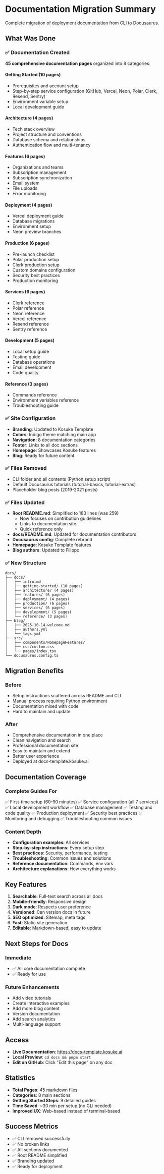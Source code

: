 # Documentation Migration Summary

Complete migration of deployment documentation from CLI to Docusaurus.

## What Was Done

### ✅ Documentation Created

**45 comprehensive documentation pages** organized into 8 categories:

#### Getting Started (10 pages)

- Prerequisites and account setup
- Step-by-step service configuration (GitHub, Vercel, Neon, Polar, Clerk, Resend, Sentry)
- Environment variable setup
- Local development guide

#### Architecture (4 pages)

- Tech stack overview
- Project structure and conventions
- Database schema and relationships
- Authentication flow and multi-tenancy

#### Features (6 pages)

- Organizations and teams
- Subscription management
- Subscription synchronization
- Email system
- File uploads
- Error monitoring

#### Deployment (4 pages)

- Vercel deployment guide
- Database migrations
- Environment setup
- Neon preview branches

#### Production (6 pages)

- Pre-launch checklist
- Polar production setup
- Clerk production setup
- Custom domains configuration
- Security best practices
- Production monitoring

#### Services (6 pages)

- Clerk reference
- Polar reference
- Neon reference
- Vercel reference
- Resend reference
- Sentry reference

#### Development (5 pages)

- Local setup guide
- Testing guide
- Database operations
- Email development
- Code quality

#### Reference (3 pages)

- Commands reference
- Environment variables reference
- Troubleshooting guide

### ✅ Site Configuration

- **Branding**: Updated to Kosuke Template
- **Colors**: Indigo theme matching main app
- **Navigation**: 8 documentation categories
- **Footer**: Links to all doc sections
- **Homepage**: Showcases Kosuke features
- **Blog**: Ready for future content

### ✅ Files Removed

- CLI folder and all contents (Python setup script)
- Default Docusaurus tutorials (tutorial-basics, tutorial-extras)
- Placeholder blog posts (2019-2021 posts)

### ✅ Files Updated

- **Root README.md**: Simplified to 183 lines (was 259)
  - Now focuses on contribution guidelines
  - Links to documentation site
  - Quick reference only
- **docs/README.md**: Updated for documentation contributors
- **Docusaurus config**: Complete rebrand
- **Homepage**: Kosuke Template features
- **Blog authors**: Updated to Filippo

### ✅ New Structure

```
docs/
├── docs/
│   ├── intro.md
│   ├── getting-started/ (10 pages)
│   ├── architecture/ (4 pages)
│   ├── features/ (6 pages)
│   ├── deployment/ (4 pages)
│   ├── production/ (6 pages)
│   ├── services/ (6 pages)
│   ├── development/ (5 pages)
│   └── reference/ (3 pages)
├── blog/
│   ├── 2025-10-14-welcome.md
│   ├── authors.yml
│   └── tags.yml
├── src/
│   ├── components/HomepageFeatures/
│   ├── css/custom.css
│   └── pages/index.tsx
└── docusaurus.config.ts
```

## Migration Benefits

### Before

- Setup instructions scattered across README and CLI
- Manual process requiring Python environment
- Documentation mixed with code
- Hard to maintain and update

### After

- Comprehensive documentation in one place
- Clean navigation and search
- Professional documentation site
- Easy to maintain and extend
- Better user experience
- Deployed at docs-template.kosuke.ai

## Documentation Coverage

### Complete Guides For

✅ First-time setup (60-90 minutes)
✅ Service configuration (all 7 services)
✅ Local development workflow
✅ Database management
✅ Testing and code quality
✅ Production deployment
✅ Security best practices
✅ Monitoring and debugging
✅ Troubleshooting common issues

### Content Depth

- **Configuration examples**: All services
- **Step-by-step instructions**: Every setup step
- **Best practices**: Security, performance, testing
- **Troubleshooting**: Common issues and solutions
- **Reference documentation**: Commands, env vars
- **Architecture explanations**: How everything works

## Key Features

1. **Searchable**: Full-text search across all docs
2. **Mobile-friendly**: Responsive design
3. **Dark mode**: Respects user preference
4. **Versioned**: Can version docs in future
5. **SEO optimized**: Sitemap, meta tags
6. **Fast**: Static site generation
7. **Editable**: Markdown-based, easy to update

## Next Steps for Docs

### Immediate

- ✅ All core documentation complete
- ✅ Ready for use

### Future Enhancements

- Add video tutorials
- Create interactive examples
- Add more blog content
- Version documentation
- Add search analytics
- Multi-language support

## Access

- **Live Documentation**: https://docs-template.kosuke.ai
- **Local Preview**: `cd docs && pnpm start`
- **Edit on GitHub**: Click "Edit this page" on any doc

## Statistics

- **Total Pages**: 45 markdown files
- **Categories**: 8 main sections
- **Getting Started Steps**: 9 detailed guides
- **Time Saved**: ~30 min per setup (no CLI needed)
- **Improved UX**: Web-based instead of terminal-based

## Success Metrics

- ✅ CLI removed successfully
- ✅ No broken links
- ✅ All sections documented
- ✅ Root README simplified
- ✅ Branding updated
- ✅ Ready for deployment
